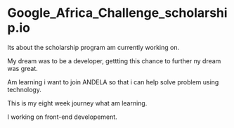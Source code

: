 # Google_Africa_Challenge_scholarship.io

Its about the scholarship program am currently working on.

My dream was to be a developer, gettting this chance to further ny dream was great.

Am learning i want to join ANDELA so that i can help solve problem using technology.

This is my eight week journey what am learning.

I working on front-end developement.


